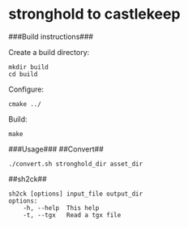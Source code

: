 stronghold to castlekeep
=======================

###Build instructions###

Create a build directory:
  
    mkdir build  
    cd build  

Configure:  

    cmake ../  

Build:  

    make 

###Usage### 
##Convert##

    ./convert.sh stronghold_dir asset_dir

##sh2ck##

    sh2ck [options] input_file output_dir
    options:
    	-h, --help	This help
    	-t, --tgx	Read a tgx file
